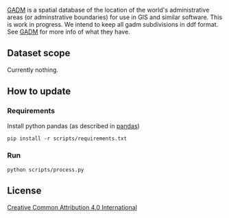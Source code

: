 
[GADM][GADM] is a spatial database of the location of the world's administrative areas (or adminstrative boundaries) for use in GIS and similar software. This is work in progress. We intend to keep all gadm subdivisions in ddf format. See [GADM] for more info of what they have.

## Dataset scope
Currently nothing.

## How to update

### Requirements
Install python pandas (as described in [pandas][pandas])

    pip install -r scripts/requirements.txt

### Run

    python scripts/process.py

## License
[Creative Common Attribution 4.0 International][CC]


[CC]: https://creativecommons.org/licenses/by/4.0/
[GADM]:  http://www.gadm.org/
[pandas]: http://www.gadm.org/
